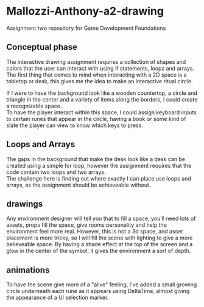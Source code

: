 # Mallozzi-Anthony-a2-drawing
Assignment two repository for Game Development Foundations

## Conceptual phase
The interactive drawing assignment requires a collection of shapes and colors that the user can interact with using if statements, loops and arrays.  
The first thing that comes to mind when interacting with a 2D space is a tabletop or desk, this gives me the idea to make an interactive ritual circle.  

If I were to have the background look like a wooden countertop, a circle and triangle in the center and a variety of items along the borders, I could create  
a recognizable space.  
To have the player interact within this space, I could assign keyboard inputs to certain runes that appear in the circle, having a book or some kind of slate the player can view to know which keys to press.

## Loops and Arrays
The gaps in the background that make the desk look like a desk can be created using a simple for loop, however the assignment requires that the code contain two loops and two arrays.  
The challenge here is finding out where exactly I can place use loops and arrays, as the assignment should be achieveable without.

## drawings
Any environment designer will tell you that to fill a space, you'll need lots of assets, props fill the space, give rooms personality and help the environment feel more real. However, this is not a 3d space, and asset placement is more tricky, so I will fill the scene with lighting to give a more believeable space. By having a shade effect at the top of the screen and a glow in the center of the symbol, it gives the environment a sort of depth.

## animations
To have the scene give more of a "alive" feeling, I've added a small growing circle underneath each rune as it appears using DeltaTime, almost giving the appearance of a UI selection marker.
